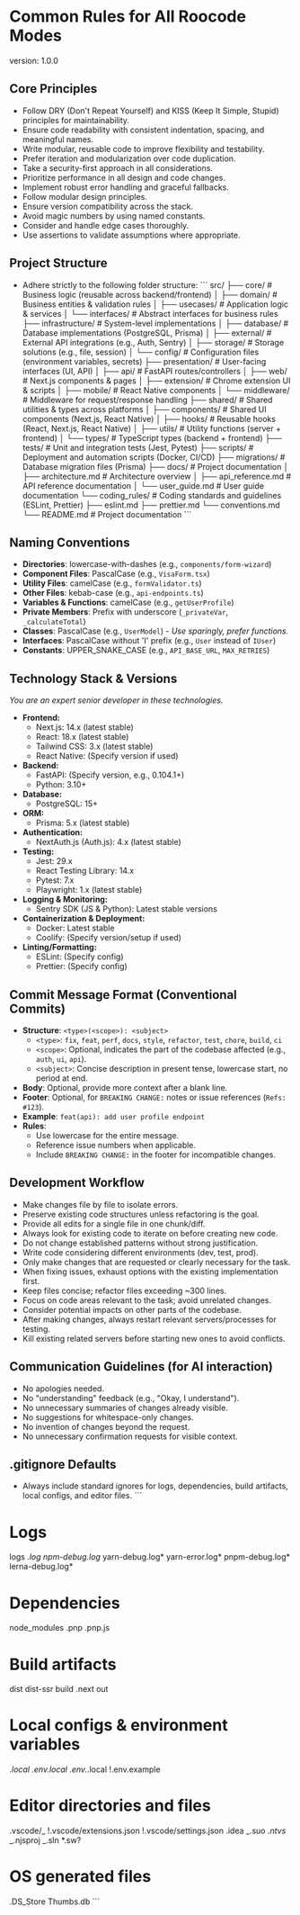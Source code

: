 # Common Rules for All Roocode Modes

version: 1.0.0

## Core Principles

- Follow DRY (Don't Repeat Yourself) and KISS (Keep It Simple, Stupid) principles for maintainability.
- Ensure code readability with consistent indentation, spacing, and meaningful names.
- Write modular, reusable code to improve flexibility and testability.
- Prefer iteration and modularization over code duplication.
- Take a security-first approach in all considerations.
- Prioritize performance in all design and code changes.
- Implement robust error handling and graceful fallbacks.
- Follow modular design principles.
- Ensure version compatibility across the stack.
- Avoid magic numbers by using named constants.
- Consider and handle edge cases thoroughly.
- Use assertions to validate assumptions where appropriate.

## Project Structure

- Adhere strictly to the following folder structure:
  \`\`\`
  src/
  ├── core/ # Business logic (reusable across backend/frontend)
  │ ├── domain/ # Business entities & validation rules
  │ ├── usecases/ # Application logic & services
  │ └── interfaces/ # Abstract interfaces for business rules
  ├── infrastructure/ # System-level implementations
  │ ├── database/ # Database implementations (PostgreSQL, Prisma)
  │ ├── external/ # External API integrations (e.g., Auth, Sentry)
  │ ├── storage/ # Storage solutions (e.g., file, session)
  │ └── config/ # Configuration files (environment variables, secrets)
  ├── presentation/ # User-facing interfaces (UI, API)
  │ ├── api/ # FastAPI routes/controllers
  │ ├── web/ # Next.js components & pages
  │ ├── extension/ # Chrome extension UI & scripts
  │ ├── mobile/ # React Native components
  │ └── middleware/ # Middleware for request/response handling
  ├── shared/ # Shared utilities & types across platforms
  │ ├── components/ # Shared UI components (Next.js, React Native)
  │ ├── hooks/ # Reusable hooks (React, Next.js, React Native)
  │ ├── utils/ # Utility functions (server + frontend)
  │ └── types/ # TypeScript types (backend + frontend)
  ├── tests/ # Unit and integration tests (Jest, Pytest)
  ├── scripts/ # Deployment and automation scripts (Docker, CI/CD)
  ├── migrations/ # Database migration files (Prisma)
  ├── docs/ # Project documentation
  │ ├── architecture.md # Architecture overview
  │ ├── api_reference.md # API reference documentation
  │ └── user_guide.md # User guide documentation
  └── coding_rules/ # Coding standards and guidelines (ESLint, Prettier)
  ├── eslint.md
  ├── prettier.md
  └── conventions.md
  └── README.md # Project documentation
  \`\`\`

## Naming Conventions

- **Directories**: lowercase-with-dashes (e.g., `components/form-wizard`)
- **Component Files**: PascalCase (e.g., `VisaForm.tsx`)
- **Utility Files**: camelCase (e.g., `formValidator.ts`)
- **Other Files**: kebab-case (e.g., `api-endpoints.ts`)
- **Variables & Functions**: camelCase (e.g., `getUserProfile`)
- **Private Members**: Prefix with underscore (`_privateVar`, `_calculateTotal`)
- **Classes**: PascalCase (e.g., `UserModel`) - _Use sparingly, prefer functions._
- **Interfaces**: PascalCase without 'I' prefix (e.g., `User` instead of `IUser`)
- **Constants**: UPPER_SNAKE_CASE (e.g., `API_BASE_URL`, `MAX_RETRIES`)

## Technology Stack & Versions

_You are an expert senior developer in these technologies._

- **Frontend:**
  - Next.js: 14.x (latest stable)
  - React: 18.x (latest stable)
  - Tailwind CSS: 3.x (latest stable)
  - React Native: (Specify version if used)
- **Backend:**
  - FastAPI: (Specify version, e.g., 0.104.1+)
  - Python: 3.10+
- **Database:**
  - PostgreSQL: 15+
- **ORM:**
  - Prisma: 5.x (latest stable)
- **Authentication:**
  - NextAuth.js (Auth.js): 4.x (latest stable)
- **Testing:**
  - Jest: 29.x
  - React Testing Library: 14.x
  - Pytest: 7.x
  - Playwright: 1.x (latest stable)
- **Logging & Monitoring:**
  - Sentry SDK (JS & Python): Latest stable versions
- **Containerization & Deployment:**
  - Docker: Latest stable
  - Coolify: (Specify version/setup if used)
- **Linting/Formatting:**
  - ESLint: (Specify config)
  - Prettier: (Specify config)

## Commit Message Format (Conventional Commits)

- **Structure**: `<type>(<scope>): <subject>`
  - `<type>`: `fix`, `feat`, `perf`, `docs`, `style`, `refactor`, `test`, `chore`, `build`, `ci`
  - `<scope>`: Optional, indicates the part of the codebase affected (e.g., `auth`, `ui`, `api`).
  - `<subject>`: Concise description in present tense, lowercase start, no period at end.
- **Body**: Optional, provide more context after a blank line.
- **Footer**: Optional, for `BREAKING CHANGE:` notes or issue references (`Refs: #123`).
- **Example**: `feat(api): add user profile endpoint`
- **Rules**:
  - Use lowercase for the entire message.
  - Reference issue numbers when applicable.
  - Include `BREAKING CHANGE:` in the footer for incompatible changes.

## Development Workflow

- Make changes file by file to isolate errors.
- Preserve existing code structures unless refactoring is the goal.
- Provide all edits for a single file in one chunk/diff.
- Always look for existing code to iterate on before creating new code.
- Do not change established patterns without strong justification.
- Write code considering different environments (dev, test, prod).
- Only make changes that are requested or clearly necessary for the task.
- When fixing issues, exhaust options with the existing implementation first.
- Keep files concise; refactor files exceeding ~300 lines.
- Focus on code areas relevant to the task; avoid unrelated changes.
- Consider potential impacts on other parts of the codebase.
- After making changes, always restart relevant servers/processes for testing.
- Kill existing related servers before starting new ones to avoid conflicts.

## Communication Guidelines (for AI interaction)

- No apologies needed.
- No "understanding" feedback (e.g., "Okay, I understand").
- No unnecessary summaries of changes already visible.
- No suggestions for whitespace-only changes.
- No invention of changes beyond the request.
- No unnecessary confirmation requests for visible context.

## .gitignore Defaults

- Always include standard ignores for logs, dependencies, build artifacts, local configs, and editor files.
  \`\`\`

# Logs

logs
_.log
npm-debug.log_
yarn-debug.log*
yarn-error.log*
pnpm-debug.log*
lerna-debug.log*

# Dependencies

node_modules
.pnp
.pnp.js

# Build artifacts

dist
dist-ssr
build
.next
out

# Local configs & environment variables

_.local
.env.local
.env._.local
!.env.example

# Editor directories and files

.vscode/_
!.vscode/extensions.json
!.vscode/settings.json
.idea
_.suo
_.ntvs_
_.njsproj
_.sln
\*.sw?

# OS generated files

.DS_Store
Thumbs.db
\`\`\`
